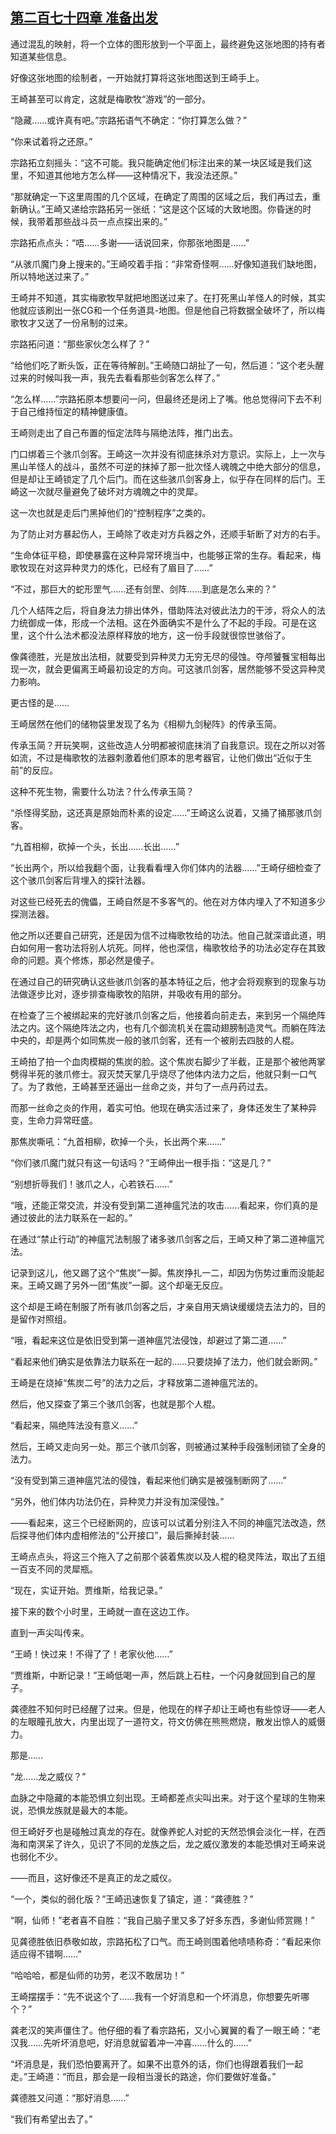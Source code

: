 ## [第二百七十四章 准备出发](https://www.xxbiquge.com/11_11207/9178920.html)


  通过混乱的映射，将一个立体的图形放到一个平面上，最终避免这张地图的持有者知道某些信息。

  好像这张地图的绘制者，一开始就打算将这张地图送到王崎手上。

  王崎甚至可以肯定，这就是梅歌牧“游戏”的一部分。

  “隐藏……或许真有吧。”宗路拓语气不确定：“你打算怎么做？”

  “你来试着将之还原。”

  宗路拓立刻摇头：“这不可能。我只能确定他们标注出来的某一块区域是我们这里，不知道其他地方怎么样——这种情况下，我没法还原。”

  “那就确定一下这里周围的几个区域，在确定了周围的区域之后，我们再过去，重新确认。”王崎又递给宗路拓另一张纸：“这是这个区域的大致地图。你昏迷的时候，我带着那些战斗员一点点探出来的。”

  宗路拓点点头：“唔……多谢——话说回来，你那张地图是……”

  “从骇爪魔门身上搜来的。”王崎咬着手指：“非常奇怪啊……好像知道我们缺地图，所以特地送过来了。”

  王崎并不知道，其实梅歌牧早就把地图送过来了。在打死黑山羊怪人的时候，其实他就应该刷出一张CG和一个任务道具-地图。但是他自己将数据全破坏了，所以梅歌牧才又送了一份帛制的过来。

  宗路拓问道：“那些家伙怎么样了？”

  “给他们吃了断头饭，正在等待解剖。”王崎随口胡扯了一句，然后道：“这个老头醒过来的时候叫我一声，我先去看看那些剑客怎么样了。”

  “怎么样……”宗路拓原本想要问一问，但最终还是闭上了嘴。他总觉得问下去不利于自己维持恒定的精神健康值。

  王崎则走出了自己布置的恒定法阵与隔绝法阵，推门出去。

  门口绑着三个骇爪剑客。王崎这一次并没有彻底抹杀对方意识。实际上，上一次与黑山羊怪人的战斗，虽然不可逆的抹掉了那一批次怪人魂魄之中绝大部分的信息，但是却让王崎锁定了几个后门。而在这些骇爪剑客身上，似乎存在同样的后门。王崎这一次就尽量避免了破坏对方魂魄之中的灵犀。

  这一次也就是走后门黑掉他们的“控制程序”之类的。

  为了防止对方暴起伤人，王崎除了收走对方兵器之外，还顺手斩断了对方的右手。

  “生命体征平稳，即使暴露在这种异常环境当中，也能够正常的生存。看起来，梅歌牧现在对这异种灵力的炼化，已经有了眉目了……”

  “不过，那巨大的蛇形罡气……还有剑罡、剑阵……到底是怎么来的？”

  几个人结阵之后，将自身法力排出体外，借助阵法对彼此法力的干涉，将众人的法力统御成一体，形成一个法相。这在外面确实不是什么了不起的手段。可是在这里，这个什么法术都没法原样释放的地方，这一份手段就很惊世骇俗了。

  像龚德胜，光是放出法相，就要受到异种灵力无穷无尽的侵蚀。夺颅饕餮宝相每出现一次，就会更偏离王崎最初设定的方向。可这骇爪剑客，居然能够不受这异种灵力影响。

  更古怪的是……

  王崎居然在他们的储物袋里发现了名为《相柳九剑秘阵》的传承玉简。

  传承玉简？开玩笑啊，这些改造人分明都被彻底抹消了自我意识。现在之所以对答如流，不过是梅歌牧的法器刺激着他们原本的思考器官，让他们做出“近似于生前”的反应。

  这种不死生物，需要什么功法？什么传承玉简？

  “杀怪得奖励，这还真是原始而朴素的设定……”王崎这么说着，又捅了捅那骇爪剑客。

  “九首相柳，砍掉一个头，长出……长出……”

  “长出两个，所以给我翻个面，让我看看埋入你们体内的法器……”王崎仔细检查了这个骇爪剑客后背埋入的探针法器。

  对这些已经死去的傀儡，王崎自然是不多客气的。他在对方体内埋入了不知道多少探测法器。

  他之所以还要自己研究，还是因为信不过梅歌牧给的功法。他自己就深谙此道，明白如何用一套功法将别人坑死。同样，他也深信，梅歌牧给予的功法必定存在其致命的问题。真个修炼，那必然是傻子。

  在通过自己的研究确认这些骇爪剑客的基本特征之后，他才会将观察到的现象与功法做逐步比对，逐步排查梅歌牧的陷阱，并吸收有用的部分。

  在检查了三个被绑起来的完好骇爪剑客之后，他接着向前走去，来到另一个隔绝阵法之内。这个隔绝阵法之内，也有几个御流机关在震动翅膀制造灵气。而躺在阵法中央的，却是两个如同焦炭一般的骇爪剑客，还有一个被削去四肢的人棍。

  王崎拍了拍一个血肉模糊的焦炭的脸。这个焦炭右脚少了半截，正是那个被他两掌劈得半死的骇爪修士。寂灭焚天掌几乎烧尽了他体内法力之后，他就只剩一口气了。为了救他，王崎甚至还逼出一丝命之炎，并匀了一点丹药过去。

  而那一丝命之炎的作用，着实可怕。他现在确实活过来了，身体还发生了某种异变，生命力异常旺盛。

  那焦炭嘶吼：“九首相柳，砍掉一个头，长出两个来……”

  “你们骇爪魔门就只有这一句话吗？”王崎伸出一根手指：“这是几？”

  “别想折辱我们！骇爪之人，心若铁石……”

  “哦，还能正常交流，并没有受到第二道神瘟咒法的攻击……看起来，你们真的是通过彼此的法力联系在一起的。”

  在通过“禁止行动”的神瘟咒法制服了诸多骇爪剑客之后，王崎又种了第二道神瘟咒法。

  记录到这儿，他又踢了这个“焦炭”一脚。焦炭挣扎一二，却因为伤势过重而没能起来。王崎又踢了另外一团“焦炭”一脚。这个却毫无反应。

  这个却是王崎在制服了所有骇爪剑客之后，才亲自用天熵诀缓缓烧去法力的，目的是留作对照组。

  “哦，看起来这位是依旧受到第一道神瘟咒法侵蚀，却避过了第二道……”

  “看起来他们确实是依靠法力联系在一起的……只要烧掉了法力，他们就会断网。”

  王崎是在烧掉“焦炭二号”的法力之后，才释放第二道神瘟咒法的。

  然后，他又探查了第三个骇爪剑客，也就是那个人棍。

  “看起来，隔绝阵法没有意义……”

  然后，王崎又走向另一处。那三个骇爪剑客，则被通过某种手段强制闭锁了全身的法力。

  “没有受到第三道神瘟咒法的侵蚀，看起来他们确实是被强制断网了……”

  “另外，他们体内功法仍在，异种灵力并没有加深侵蚀。”

  ——看起来，这三个已经断网的，应该可以试着分别注入不同的神瘟咒法改造，然后探寻他们体内虚相修法的“公开接口”，最后撕掉封装……

  王崎点点头，将这三个拖入了之前那个装着焦炭以及人棍的稳灵阵法，取出了五组一百支不同的灵犀瓶。

  “现在，实证开始。贾维斯，给我记录。”

  接下来的数个小时里，王崎就一直在这边工作。

  直到一声尖叫传来。

  “王崎！快过来！不得了了！老家伙他……”

  “贾维斯，中断记录！”王崎低喝一声，然后跳上石柱，一个闪身就回到自己的屋子。

  龚德胜不知何时已经醒了过来。但是，他现在的样子却让王崎也有些惊讶——老人的左眼瞳孔放大，内里出现了一道符文，符文仿佛在熊熊燃烧，散发出惊人的威慑力。

  那是……

  “龙……龙之威仪？”

  血脉之中隐藏的本能恐惧立刻出现。王崎都差点尖叫出来。对于这个星球的生物来说，恐惧龙族就是最大的本能。

  但王崎好歹也是碰触过真龙的存在。就像养蛇人对蛇的天然恐惧会淡化一样，在西海和南溟呆了许久，见识了不同的龙族之后，龙之威仪激发的本能恐惧对王崎来说也弱化不少。

  ——而且，这好像还不是真正的龙之威仪。

  “一个，类似的弱化版？”王崎迅速恢复了镇定，道：“龚德胜？”

  “啊，仙师！”老者喜不自胜：“我自己脑子里又多了好多东西，多谢仙师赏赐！”

  见龚德胜依旧恭敬如故，宗路拓松了口气。而王崎则围着他啧啧称奇：“看起来你适应得不错啊……”

  “哈哈哈，都是仙师的功劳，老汉不敢居功！”

  王崎摆摆手：“先不说这个了……我有一个好消息和一个坏消息，你想要先听哪个？”

  龚老汉的笑声僵住了。他仔细的看了看宗路拓，又小心翼翼的看了一眼王崎：“老汉我……先听坏消息吧，好消息就留着冲一冲喜……什么的……”

  “坏消息是，我们恐怕要离开了。如果不出意外的话，你们也得跟着我们一起走。”王崎道：“而且，那会是一段相当漫长的路途，你们要做好准备。”

  龚德胜又问道：“那好消息……”

  “我们有希望出去了。”
